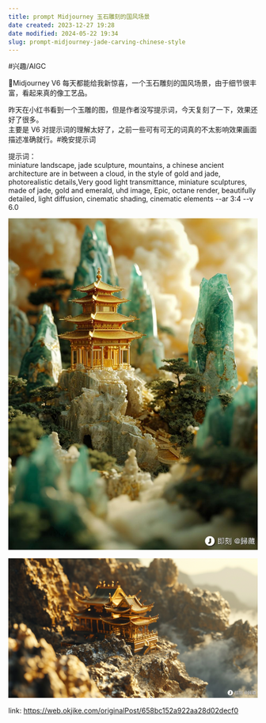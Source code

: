 ```yaml
---
title: prompt Midjourney 玉石雕刻的国风场景
date created: 2023-12-27 19:28
date modified: 2024-05-22 19:34
slug: prompt-midjourney-jade-carving-chinese-style
---
```

#兴趣/AIGC


🧪Midjourney V6 每天都能给我新惊喜，一个玉石雕刻的国风场景，由于细节很丰富，看起来真的像工艺品。  
  
昨天在小红书看到一个玉雕的图，但是作者没写提示词，今天复刻了一下，效果还好了很多。  
主要是 V6 对提示词的理解太好了，之前一些可有可无的词真的不太影响效果画面描述准确就行。#晚安提示词  
  
提示词：  
miniature landscape, jade sculpture, mountains, a chinese ancient architecture are in between a cloud, in the style of gold and jade, photorealistic details,Very good light transmittance, miniature sculptures, made of jade, gold and emerald, uhd image, Epic, octane render, beautifully detailed, light diffusion, cinematic shading, cinematic elements --ar 3:4 --v 6.0


![Pasted image 20231227193219.png](assets/pasted-image-20231227193219-37d6245aa9b1737eef0294cffa163dd2.png)

![Pasted image 20231227193238.png](assets/pasted-image-20231227193238-8bb9e68095d1f412c244d8663698a8d1.png)


link: https://web.okjike.com/originalPost/658bc152a922aa28d02decf0